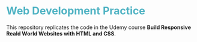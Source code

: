 <h1 style="color: #1098adb9;"> Web Development Practice </h1>

This repository replicates the code in the Udemy course <strong>Build Responsive Reald World Websites with HTML and CSS</strong>.



